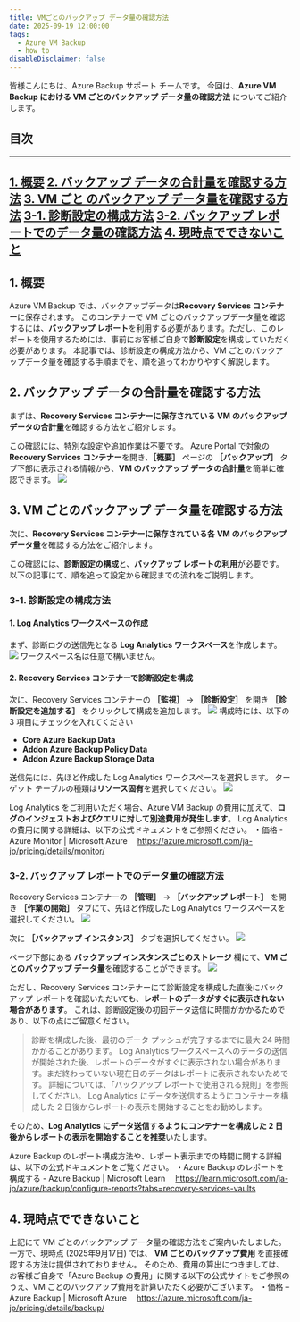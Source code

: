 ```yaml
---
title: VMごとのバックアップ データ量の確認方法
date: 2025-09-19 12:00:00
tags:
  - Azure VM Backup
  - how to
disableDisclaimer: false
---
```


<!-- more -->
皆様こんにちは、Azure Backup サポート チームです。
今回は、**Azure VM Backup における VM ごとのバックアップ データ量の確認方法** についてご紹介します。

## 目次
-----------------------------------------------------------
[1. 概要](#1)
[2. バックアップ データの合計量を確認する方法](#2)
[3. VM ごと のバックアップ データ量を確認する方法](#3)
[3-1. 診断設定の構成方法](#3-1)
[3-2. バックアップ レポートでのデータ量の確認方法](#3-2)
[4. 現時点でできないこと](#4)
-----------------------------------------------------------

## <a id="1"></a>1. 概要
Azure VM Backup では、バックアップデータは**Recovery Services コンテナー**に保存されます。
このコンテナーで VM ごとのバックアップデータ量を確認するには、**バックアップ レポート**を利用する必要があります。ただし、このレポートを使用するためには、事前にお客様ご自身で**診断設定**を構成していただく必要があります。
本記事では、診断設定の構成方法から、VM ごとのバックアップデータ量を確認する手順までを、順を追ってわかりやすく解説します。


## <a id="2"></a>2. バックアップ データの合計量を確認する方法
まずは、**Recovery Services コンテナーに保存されている VM のバックアップ データの合計量**を確認する方法をご紹介します。

この確認には、特別な設定や追加作業は不要です。
Azure Portal で対象の **Recovery Services コンテナー**を開き、**［概要］** ページの **［バックアップ］** タブ下部に表示される情報から、**VM のバックアップ データの合計量**を簡単に確認できます。
![](./HowToCheckBackupDataSizePerVM/1_totalBackupSize.png)


## <a id="3"></a>3. VM ごとのバックアップ データ量を確認する方法
次に、**Recovery Services コンテナーに保存されている各 VM のバックアップ データ量**を確認する方法をご紹介します。

この確認には、**診断設定の構成**と、**バックアップ レポートの利用**が必要です。
以下の記事にて、順を追って設定から確認までの流れをご説明します。

### <a id="3-1"></a>3-1. 診断設定の構成方法
#### 1. Log Analytics ワークスペースの作成
まず、診断ログの送信先となる **Log Analytics ワークスペース**を作成します。
![](./HowToCheckBackupDataSizePerVM/3_1_logAnalyticsWorkspace.png)
ワークスペース名は任意で構いません。

#### 2. Recovery Services コンテナーで診断設定を構成
次に、Recovery Services コンテナーの **［監視］** → **［診断設定］** を開き **［診断設定を追加する］** をクリックして構成を追加します。
![](./HowToCheckBackupDataSizePerVM/3_1_diagnostics.png)
構成時には、以下の 3 項目にチェックを入れてください
- **Core Azure Backup Data**
- **Addon Azure Backup Policy Data**
- **Addon Azure Backup Storage Data**

送信先には、先ほど作成した Log Analytics ワークスペースを選択します。
ターゲット テーブルの種類は**リソース固有**を選択してください。
![](./HowToCheckBackupDataSizePerVM/3_1_diagnosticsSetting.png)

Log Analytics をご利用いただく場合、Azure VM Backup の費用に加えて、**ログのインジェストおよびクエリに対して別途費用が発生します**。
Log Analytics の費用に関する詳細は、以下の公式ドキュメントをご参照ください。
・価格 - Azure Monitor | Microsoft Azure
　https://azure.microsoft.com/ja-jp/pricing/details/monitor/

### <a id="3-2"></a>3-2. バックアップ レポートでのデータ量の確認方法
Recovery Services コンテナーの **［管理］** → **［バックアップ レポート］** を開き **［作業の開始］** タブにて、先ほど作成した Log Analytics ワークスペースを選択してください。
![](./HowToCheckBackupDataSizePerVM/3_2_backupReport.png)

次に **［バックアップ インスタンス］** タブを選択してください。
![](./HowToCheckBackupDataSizePerVM/3_2_backupReportBackupInstanceTab.png)

ページ下部にある **バックアップ インスタンスごとのストレージ** 欄にて、**VM ごとのバックアップ データ量**を確認することができます。
![](./HowToCheckBackupDataSizePerVM/3_2_backupData.png)

ただし、Recovery Services コンテナーにて診断設定を構成した直後にバックアップ レポートを確認いただいても、**レポートのデータがすぐに表示されない場合があります**。
これは、診断設定後の初回データ送信に時間がかかるためであり、以下の点にご留意ください。
> 診断を構成した後、最初のデータ プッシュが完了するまでに最大 24 時間かかることがあります。 Log Analytics ワークスペースへのデータの送信が開始された後、レポートのデータがすぐに表示されない場合があります。まだ終わっていない現在日のデータはレポートに表示されないためです。 詳細については、「バックアップ レポートで使用される規則」を参照してください。 Log Analytics にデータを送信するようにコンテナーを構成した 2 日後からレポートの表示を開始することをお勧めします。

そのため、**Log Analytics にデータ送信するようにコンテナーを構成した 2 日後からレポートの表示を開始することを推奨**いたします。

Azure Backup のレポート構成方法や、レポート表示までの時間に関する詳細は、以下の公式ドキュメントをご覧ください。
・Azure Backup のレポートを構成する - Azure Backup | Microsoft Learn
　https://learn.microsoft.com/ja-jp/azure/backup/configure-reports?tabs=recovery-services-vaults

## <a id="4"></a>4. 現時点でできないこと
上記にて VM ごとのバックアップ データ量の確認方法をご案内いたしました。
一方で、現時点 (2025年9月17日) では、 **VM ごとのバックアップ費用** を直接確認する方法は提供されておりません。
そのため、費用の算出につきましては、お客様ご自身で「Azure Backup の費用」に関する以下の公式サイトをご参照のうえ、VM ごとのバックアップ費用を計算いただく必要がございます。
・価格 – Azure Backup | Microsoft Azure
　https://azure.microsoft.com/ja-jp/pricing/details/backup/
